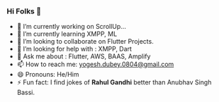 ### Hi Folks 🫶

- 🔭 I’m currently working on ScrollUp...
- 🌱 I’m currently learning XMPP, ML
- 👯 I’m looking to collaborate on Flutter Projects. 
- 🤔 I’m looking for help with : XMPP, Dart
- 💬 Ask me about : Flutter, AWS, BAAS, Amplify
- 📫 How to reach me: yogesh.dubey.0804@gmail.com
- 😄 Pronouns: He/Him
- ⚡ Fun fact: I find jokes of **Rahul Gandhi** better than Anubhav Singh Bassi. 

